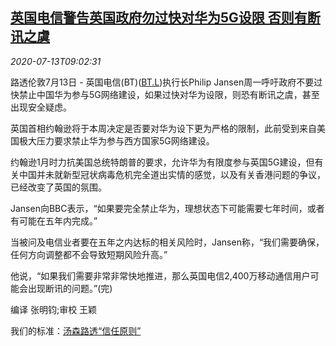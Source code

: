 <!--1594632194000-->
[英国电信警告英国政府勿过快对华为5G设限 否则有断讯之虞](https://cn.reuters.com/article/uk-bt-huawei-5g-risk-0713-idCNKCS24E0XH)
------

<div><i>2020-07-13T09:02:31</i></div><div class="StandardArticleBody_body"><p>路透伦敦7月13日 - 英国电信(BT)(<span id="symbol_BT.L_0"><a href="//www.reuters.com/companies/BT.L">BT.L</a></span>)执行长Philip Jansen周一呼吁政府不要过快禁止中国华为参与5G网络建设，如果过快对华为设限，则恐有断讯之虞，甚至出现安全疑虑。 </p><p>英国首相约翰逊将于本周决定是否要对华为设下更为严格的限制，此前受到来自美国极大压力要求禁止华为参与西方国家5G网络建设。 </p><p>约翰逊1月时力抗美国总统特朗普的要求，允许华为有限度参与英国5G建设，但有关中国并未就新型冠状病毒危机完全道出实情的感觉，以及有关香港问题的争议，已经改变了英国的氛围。 </p><p>Jansen向BBC表示，“如果要完全禁止华为，理想状态下可能需要七年时间，或者有可能在五年内完成。” </p><p>当被问及电信业者要在五年之内达标的相关风险时，Jansen称，“我们需要确保，任何方向调整都不会导致短期风险升高。” </p><p>他说，“如果我们需要非常非常快地推进，那么英国电信2,400万移动通信用户可能会出现断讯的问题。”(完) </p><div class="Attribution_container"><div class="Attribution_attribution"><p class="Attribution_content">编译 张明钧;审校 王颖 </p></div></div><div class="StandardArticleBody_trustBadgeContainer"><span class="StandardArticleBody_trustBadgeTitle">我们的标准：</span><span class="trustBadgeUrl"><a href="https://www.thomsonreuters.cn/content/dam/openweb/documents/pdf/china/brochures/about-us-1.pdf">汤森路透“信任原则”</a></span></div></div>
